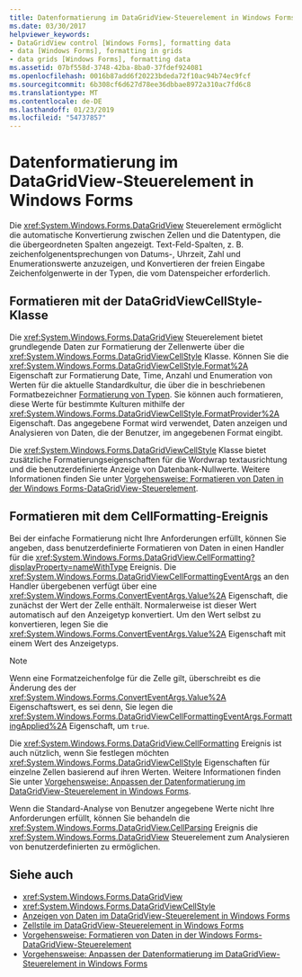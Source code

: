 ```yaml
---
title: Datenformatierung im DataGridView-Steuerelement in Windows Forms
ms.date: 03/30/2017
helpviewer_keywords:
- DataGridView control [Windows Forms], formatting data
- data [Windows Forms], formatting in grids
- data grids [Windows Forms], formatting data
ms.assetid: 07bf558d-3748-42ba-8ba0-37fdef924081
ms.openlocfilehash: 0016b87add6f20223bdeda72f10ac94b74ec9fcf
ms.sourcegitcommit: 6b308cf6d627d78ee36dbbae8972a310ac7fd6c8
ms.translationtype: MT
ms.contentlocale: de-DE
ms.lasthandoff: 01/23/2019
ms.locfileid: "54737857"
---
```

# <a name="data-formatting-in-the-windows-forms-datagridview-control"></a>Datenformatierung im DataGridView-Steuerelement in Windows Forms
Die <xref:System.Windows.Forms.DataGridView> Steuerelement ermöglicht die automatische Konvertierung zwischen Zellen und die Datentypen, die die übergeordneten Spalten angezeigt. Text-Feld-Spalten, z. B. zeichenfolgenentsprechungen von Datums-, Uhrzeit, Zahl und Enumerationswerte anzuzeigen, und Konvertieren der freien Eingabe Zeichenfolgenwerte in der Typen, die vom Datenspeicher erforderlich.  
  
## <a name="formatting-with-the-datagridviewcellstyle-class"></a>Formatieren mit der DataGridViewCellStyle-Klasse  
 Die <xref:System.Windows.Forms.DataGridView> Steuerelement bietet grundlegende Daten zur Formatierung der Zellenwerte über die <xref:System.Windows.Forms.DataGridViewCellStyle> Klasse. Können Sie die <xref:System.Windows.Forms.DataGridViewCellStyle.Format%2A> Eigenschaft zur Formatierung Date, Time, Anzahl und Enumeration von Werten für die aktuelle Standardkultur, die über die in beschriebenen Formatbezeichner [Formatierung von Typen](../../../../docs/standard/base-types/formatting-types.md). Sie können auch formatieren, diese Werte für bestimmte Kulturen mithilfe der <xref:System.Windows.Forms.DataGridViewCellStyle.FormatProvider%2A> Eigenschaft. Das angegebene Format wird verwendet, Daten anzeigen und Analysieren von Daten, die der Benutzer, im angegebenen Format eingibt.  
  
 Die <xref:System.Windows.Forms.DataGridViewCellStyle> Klasse bietet zusätzliche Formatierungseigenschaften für die Wordwrap textausrichtung und die benutzerdefinierte Anzeige von Datenbank-Nullwerte. Weitere Informationen finden Sie unter [Vorgehensweise: Formatieren von Daten in der Windows Forms-DataGridView-Steuerelement](../../../../docs/framework/winforms/controls/how-to-format-data-in-the-windows-forms-datagridview-control.md).  
  
## <a name="formatting-with-the-cellformatting-event"></a>Formatieren mit dem CellFormatting-Ereignis  
 Bei der einfache Formatierung nicht Ihre Anforderungen erfüllt, können Sie angeben, dass benutzerdefinierte Formatieren von Daten in einen Handler für die <xref:System.Windows.Forms.DataGridView.CellFormatting?displayProperty=nameWithType> Ereignis. Die <xref:System.Windows.Forms.DataGridViewCellFormattingEventArgs> an den Handler übergebenen verfügt über eine <xref:System.Windows.Forms.ConvertEventArgs.Value%2A> Eigenschaft, die zunächst der Wert der Zelle enthält. Normalerweise ist dieser Wert automatisch auf den Anzeigetyp konvertiert. Um den Wert selbst zu konvertieren, legen Sie die <xref:System.Windows.Forms.ConvertEventArgs.Value%2A> Eigenschaft mit einem Wert des Anzeigetyps.  
  
> [!NOTE]
>  Wenn eine Formatzeichenfolge für die Zelle gilt, überschreibt es die Änderung des der <xref:System.Windows.Forms.ConvertEventArgs.Value%2A> Eigenschaftswert, es sei denn, Sie legen die <xref:System.Windows.Forms.DataGridViewCellFormattingEventArgs.FormattingApplied%2A> Eigenschaft, um `true`.  
  
 Die <xref:System.Windows.Forms.DataGridView.CellFormatting> Ereignis ist auch nützlich, wenn Sie festlegen möchten <xref:System.Windows.Forms.DataGridViewCellStyle> Eigenschaften für einzelne Zellen basierend auf ihren Werten. Weitere Informationen finden Sie unter [Vorgehensweise: Anpassen der Datenformatierung im DataGridView-Steuerelement in Windows Forms](../../../../docs/framework/winforms/controls/how-to-customize-data-formatting-in-the-windows-forms-datagridview-control.md).  
  
 Wenn die Standard-Analyse von Benutzer angegebene Werte nicht Ihre Anforderungen erfüllt, können Sie behandeln die <xref:System.Windows.Forms.DataGridView.CellParsing> Ereignis die <xref:System.Windows.Forms.DataGridView> Steuerelement zum Analysieren von benutzerdefinierten zu ermöglichen.  
  
## <a name="see-also"></a>Siehe auch
- <xref:System.Windows.Forms.DataGridView>
- <xref:System.Windows.Forms.DataGridViewCellStyle>
- [Anzeigen von Daten im DataGridView-Steuerelement in Windows Forms](../../../../docs/framework/winforms/controls/displaying-data-in-the-windows-forms-datagridview-control.md)
- [Zellstile im DataGridView-Steuerelement in Windows Forms](../../../../docs/framework/winforms/controls/cell-styles-in-the-windows-forms-datagridview-control.md)
- [Vorgehensweise: Formatieren von Daten in der Windows Forms-DataGridView-Steuerelement](../../../../docs/framework/winforms/controls/how-to-format-data-in-the-windows-forms-datagridview-control.md)
- [Vorgehensweise: Anpassen der Datenformatierung im DataGridView-Steuerelement in Windows Forms](../../../../docs/framework/winforms/controls/how-to-customize-data-formatting-in-the-windows-forms-datagridview-control.md)
